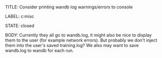 TITLE:
Consider printing wandb log warnings/errors to console

LABEL:
c:misc

STATE:
closed

BODY:
Currently they all go to wandb.log, it might also be nice to display them to the user (for example network errors). But probably we don't inject them into the user's saved training.log? We also may want to save wandb.log to wandb for each run.

